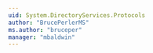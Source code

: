 ```yaml
---
uid: System.DirectoryServices.Protocols
author: "BrucePerlerMS"
ms.author: "bruceper"
manager: "mbaldwin"
---
```

